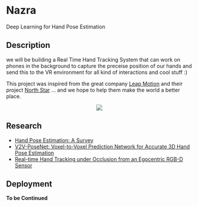 # Nazra
Deep Learning for Hand Pose Estimation

## Description
we will be building a Real Time Hand Tracking System that can work on phones in the background to capture the preceise position of our hands and send this to the VR environment for all kind of interactions and cool stuff :)

This project was inspired from the great company [Leap Motion](https://www.leapmotion.com/) and their project [North Star](https://developer.leapmotion.com/northstar) ... and we hope to help them make the world a better place.

<p align="center">
   <a href="https://www.youtube.com/watch?v=7m6J8W6Ib4w"><img src="https://img.youtube.com/vi/7m6J8W6Ib4w/0.jpg"></a>
</p>

## Research
- [Hand Pose Estimation: A Survey](https://arxiv.org/abs/1903.01013v1)
- [V2V-PoseNet: Voxel-to-Voxel Prediction Network for Accurate 3D Hand Pose Estimation](https://arxiv.org/abs/1711.07399v3)
- [Real-time Hand Tracking under Occlusion from an Egocentric RGB-D Sensor](https://arxiv.org/abs/1704.02201v2)

## Deployment
**To be Continued**


